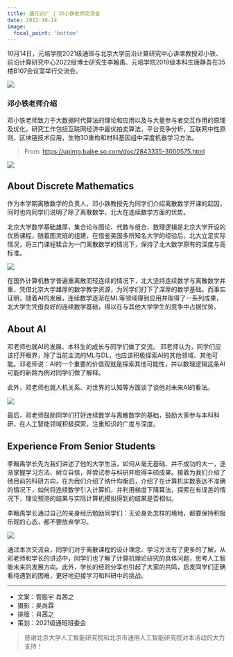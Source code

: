```yaml
---
title: 通元识广 | 邓小铁老师交流会
date: 2022-10-14
image:
  focal_point: 'bottom'
---
```


10月14日，元培学院2021级通班与北京大学前沿计算研究中心讲席教授邓小铁、前沿计算研究中心2022级博士研究生李翰禹、元培学院2019级本科生唐静吾在35楼B107会议室举行交流会。

<!--more-->

![](https://assets.tongclass.ac.cn/posts/2022/10-14/talk-xiaotie-deng/5.jpeg)

### 邓小铁老师介绍
邓小铁老师致力于大数据时代算法的理论和应用以及与大量参与者交互作用的原理及优化，研究工作包括互联网经济中最优拍卖算法，平台竞争分析，互联网中性原则，区块链技术应用，生物3D重构和材料基因组中深度机器学习方法。

> From: https://upimg.baike.so.com/doc/2843335-3000575.html

![](https://assets.tongclass.ac.cn/posts/2022/10-14/talk-xiaotie-deng/1.jpeg)

## About Discrete Mathematics

作为本学期离散数学的负责人，邓小铁教授先为同学们介绍离散数学开课的起因，同时也向同学们说明了除了离散数学，北大在连续数学方面的优势。

北京大学数学基础雄厚，集合论与图论、代数与组合、数理逻辑是北京大学开设的优质课程，随着图灵班的组建，在借鉴美国多所知名大学的经验后，北大立足实际情况，将三门课程糅合为一门离散数学的情况下，保持了北大数学原有的深度与高标准。

![](https://assets.tongclass.ac.cn/posts/2022/10-14/talk-xiaotie-deng/2.jpeg)

在国外计算机教学普遍重离散而轻连续的情况下，北大坚持连续数学与离散数学并重，凭借北京大学雄厚的数学教学资源，为同学们打下了深厚的数学基础。而事实证明，随着AI的发展，连续数学逐渐在ML等领域得到应用并取得了一系列成果，北大学生凭借良好的连续数学基础，得以在与其他大学学生的竞争中占据优势。


## About AI
邓老师也就AI的发展、本科生的成长与同学们做了交流。
邓老师认为，同学们应该打开眼界，除了当前主流的ML与DL，也应该积极探索AI的其他领域、其他可能。邓老师说：AI的一个重要的价值观就是探索其他可能性，并以数理逻辑这条AI可能的新路为例对同学们做了解释。

此外，邓老师也就人机关系、对世界的认知等方面谈了谈他对未来AI的看法。

![](https://assets.tongclass.ac.cn/posts/2022/10-14/talk-xiaotie-deng/3.jpeg)

最后，邓老师鼓励同学们打好连续数学与离散数学的基础，鼓励大家参与本科科研，在人工智能领域积极探索，注重知识的广度与深度。

## Experience From Senior Students
李翰禹学长先为我们讲述了他的大学生活，如何从毫无基础、并不成功的大一，逐渐掌握学习方法、树立自信，并尝试参与科研并取得丰硕成果。接着为我们介绍了他目前的科研方向，在为我们介绍了纳什均衡后，介绍了在计算机实数表达不准确的情况下，如何将连续数学引入计算机，并利用梯度下降算法，探索在有误差的情况下，理论预测的结果与实际计算机模拟得到的结果是否相似。

李翰禹学长通过自己的亲身经历勉励同学们：无论身处怎样的境地，都要保持积极乐观的心态，都不要放弃学习。

![](https://assets.tongclass.ac.cn/posts/2022/10-14/talk-xiaotie-deng/4.jpeg)

通过本次交流会，同学们对于离散课程的设计理念、学习方法有了更多的了解，从邓老师和学长的讲述中，同学们也了解了计算机理论研究的具体问题，思考人工智能未来的发展方向。此外，学长的经验分享也引起了大家的共鸣，启发同学们正确看待遇到的困难，更好地迎接学习和科研中的挑战。

---

- 文案：管振宇 肖茜之
- 摄影：吴尚霖
- 排版：肖茜之
- 策划：2021级通班班委会

> 感谢北京大学人工智能研究院和北京市通用人工智能研究院对本活动的大力支持！
